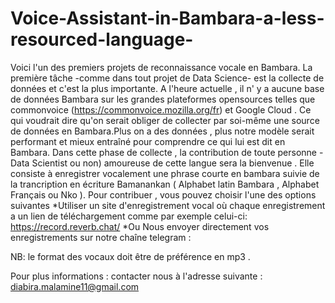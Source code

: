 # Voice-Assistant-in-Bambara-a-less-resourced-language-
Voici l'un des premiers projets de reconnaissance vocale en Bambara.
La première tâche -comme dans tout projet de Data Science- est la collecte de données et c'est la plus importante. 
A l'heure actuelle , il n' y a aucune base de données Bambara sur les grandes plateformes opensources telles que commonvoice (https://commonvoice.mozilla.org/fr) et Google Cloud . Ce qui voudrait dire qu'on serait obliger de collecter par soi-même une source de données en Bambara.Plus on a des données , plus notre modèle serait performant et mieux entraîné pour comprendre ce qui lui est dit en Bambara. 
Dans cette phase de collecte , la contribution de toute personne -Data Scientist ou non) amoureuse de cette langue sera la bienvenue . Elle consiste à enregistrer vocalement une phrase courte en bambara suivie de la trancription en écriture Bamanankan ( Alphabet latin Bambara , Alphabet Français ou  Nko ). 
Pour contribuer , vous pouvez choisir l'une des options suivantes
 *Utiliser un site d'enregistrement vocal où chaque enregistrement a un lien de téléchargement comme par exemple celui-ci: https://record.reverb.chat/ 
 *Ou Nous envoyer directement vos enregistrements sur notre chaîne telegram : 
 
 NB: le format des vocaux doit être de préférence en mp3 .

Pour plus informations :   contacter nous à l'adresse suivante : diabira.malamine11@gmail.com    
